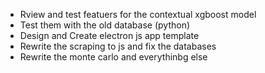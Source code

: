 - Rview and test featuers for the contextual xgboost model
- Test them with the old database (python)
- Design and Create electron js app template
- Rewrite the scraping to js and fix the databases
- Rewrite the monte carlo and everythinbg else